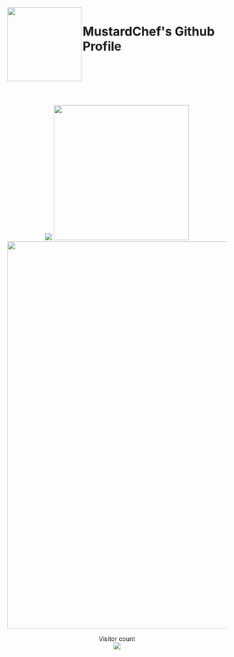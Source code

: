 <img align="left" src="https://github.com/MustardChef/LunaStream/raw/master/Screenshots/Logo2.gif?raw=true" style="width: 170px;"/>


# MustardChef's Github Profile

</br> </br> </br> </br> </br>

<p align="center">
  <img src="https://github-readme-stats.vercel.app/api?username=mustardchef&show_icons=true&include_all_commits=true&count_private=true&theme=radical&hide_border=true" /> <img src="https://github-readme-stats.vercel.app/api/top-langs/?username=MustardChef&langs_count=8&layout=compact&theme=radical&hide_border=true" style="width: 310px;"/>
  <img src="https://github-readme-activity-graph.cyclic.app/graph?username=MustardChef&theme=redical" style="width: 890px;"/>
</p>

<p align="center"> 
  Visitor count<br>
  <img src="https://profile-counter.glitch.me/MustardChef/count.svg" />
</p>
